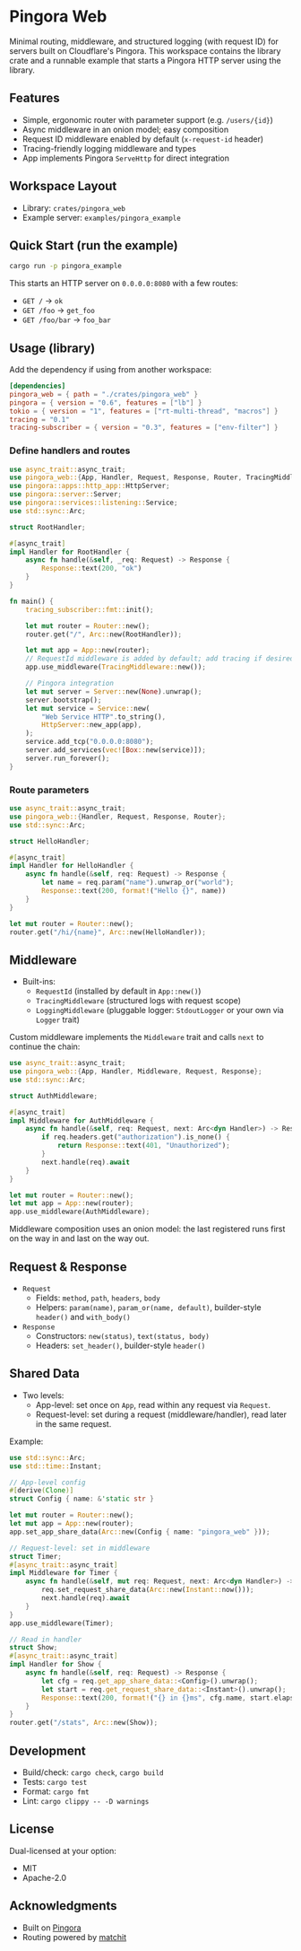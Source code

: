 # Pingora Web

Minimal routing, middleware, and structured logging (with request ID) for servers built on Cloudflare's Pingora. This workspace contains the library crate and a runnable example that starts a Pingora HTTP server using the library.

## Features

- Simple, ergonomic router with parameter support (e.g. `/users/{id}`)
- Async middleware in an onion model; easy composition
- Request ID middleware enabled by default (`x-request-id` header)
- Tracing-friendly logging middleware and types
- App implements Pingora `ServeHttp` for direct integration

## Workspace Layout

- Library: `crates/pingora_web`
- Example server: `examples/pingora_example`

## Quick Start (run the example)

```bash
cargo run -p pingora_example
```

This starts an HTTP server on `0.0.0.0:8080` with a few routes:

- `GET /` → `ok`
- `GET /foo` → `get_foo`
- `GET /foo/bar` → `foo_bar`

## Usage (library)

Add the dependency if using from another workspace:

```toml
[dependencies]
pingora_web = { path = "./crates/pingora_web" }
pingora = { version = "0.6", features = ["lb"] }
tokio = { version = "1", features = ["rt-multi-thread", "macros"] }
tracing = "0.1"
tracing-subscriber = { version = "0.3", features = ["env-filter"] }
```

### Define handlers and routes

```rust
use async_trait::async_trait;
use pingora_web::{App, Handler, Request, Response, Router, TracingMiddleware};
use pingora::apps::http_app::HttpServer;
use pingora::server::Server;
use pingora::services::listening::Service;
use std::sync::Arc;

struct RootHandler;

#[async_trait]
impl Handler for RootHandler {
    async fn handle(&self, _req: Request) -> Response {
        Response::text(200, "ok")
    }
}

fn main() {
    tracing_subscriber::fmt::init();

    let mut router = Router::new();
    router.get("/", Arc::new(RootHandler));

    let mut app = App::new(router);
    // RequestId middleware is added by default; add tracing if desired
    app.use_middleware(TracingMiddleware::new());

    // Pingora integration
    let mut server = Server::new(None).unwrap();
    server.bootstrap();
    let mut service = Service::new(
        "Web Service HTTP".to_string(),
        HttpServer::new_app(app),
    );
    service.add_tcp("0.0.0.0:8080");
    server.add_services(vec![Box::new(service)]);
    server.run_forever();
}
```

### Route parameters

```rust
use async_trait::async_trait;
use pingora_web::{Handler, Request, Response, Router};
use std::sync::Arc;

struct HelloHandler;

#[async_trait]
impl Handler for HelloHandler {
    async fn handle(&self, req: Request) -> Response {
        let name = req.param("name").unwrap_or("world");
        Response::text(200, format!("Hello {}", name))
    }
}

let mut router = Router::new();
router.get("/hi/{name}", Arc::new(HelloHandler));
```

## Middleware

- Built-ins:
  - `RequestId` (installed by default in `App::new()`)
  - `TracingMiddleware` (structured logs with request scope)
  - `LoggingMiddleware` (pluggable logger: `StdoutLogger` or your own via `Logger` trait)

Custom middleware implements the `Middleware` trait and calls `next` to continue the chain:

```rust
use async_trait::async_trait;
use pingora_web::{App, Handler, Middleware, Request, Response};
use std::sync::Arc;

struct AuthMiddleware;

#[async_trait]
impl Middleware for AuthMiddleware {
    async fn handle(&self, req: Request, next: Arc<dyn Handler>) -> Response {
        if req.headers.get("authorization").is_none() {
            return Response::text(401, "Unauthorized");
        }
        next.handle(req).await
    }
}

let mut router = Router::new();
let mut app = App::new(router);
app.use_middleware(AuthMiddleware);
```

Middleware composition uses an onion model: the last registered runs first on the way in and last on the way out.

## Request & Response

- `Request`
  - Fields: `method`, `path`, `headers`, `body`
  - Helpers: `param(name)`, `param_or(name, default)`, builder-style `header()` and `with_body()`
- `Response`
  - Constructors: `new(status)`, `text(status, body)`
  - Headers: `set_header()`, builder-style `header()`

## Shared Data

- Two levels:
  - App-level: set once on `App`, read within any request via `Request`.
  - Request-level: set during a request (middleware/handler), read later in the same request.

Example:

```rust
use std::sync::Arc;
use std::time::Instant;

// App-level config
#[derive(Clone)]
struct Config { name: &'static str }

let mut router = Router::new();
let mut app = App::new(router);
app.set_app_share_data(Arc::new(Config { name: "pingora_web" }));

// Request-level: set in middleware
struct Timer;
#[async_trait::async_trait]
impl Middleware for Timer {
    async fn handle(&self, mut req: Request, next: Arc<dyn Handler>) -> Response {
        req.set_request_share_data(Arc::new(Instant::now()));
        next.handle(req).await
    }
}
app.use_middleware(Timer);

// Read in handler
struct Show;
#[async_trait::async_trait]
impl Handler for Show {
    async fn handle(&self, req: Request) -> Response {
        let cfg = req.get_app_share_data::<Config>().unwrap();
        let start = req.get_request_share_data::<Instant>().unwrap();
        Response::text(200, format!("{} in {}ms", cfg.name, start.elapsed().as_millis()))
    }
}
router.get("/stats", Arc::new(Show));
```

## Development

- Build/check: `cargo check`, `cargo build`
- Tests: `cargo test`
- Format: `cargo fmt`
- Lint: `cargo clippy -- -D warnings`

## License

Dual-licensed at your option:

- MIT
- Apache-2.0

## Acknowledgments

- Built on [Pingora](https://github.com/cloudflare/pingora)
- Routing powered by [matchit](https://github.com/ibraheemdev/matchit)
